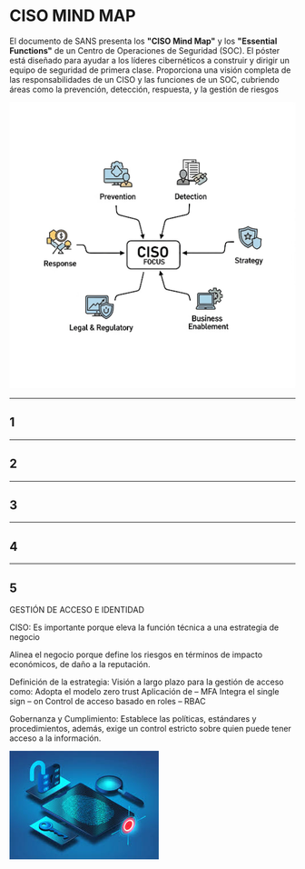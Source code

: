 # CISO MIND MAP

El documento de SANS presenta los  **"CISO Mind Map"** y los **"Essential Functions"** de un Centro de Operaciones de Seguridad (SOC). 
El póster está diseñado para ayudar a los líderes cibernéticos a construir y dirigir un equipo de seguridad de primera clase. Proporciona una visión completa de las responsabilidades de un CISO y las funciones de un SOC, cubriendo áreas como la prevención, detección, respuesta, y la gestión de riesgos

<div align="center">
  
![](foco_ciso.png)

</div>

---
 ## 1
 
---
## 2

---

## 3

 
---

## 4

 
---

## 5

GESTIÓN DE ACCESO E IDENTIDAD

CISO: 
Es importante porque eleva la función técnica a una estrategia de negocio

Alinea el negocio porque define los riesgos en términos de impacto económicos, de daño a la reputación.

Definición de la estrategia: Visión a largo plazo para la gestión de acceso como:
Adopta el modelo zero trust
Aplicación de – MFA
Integra el single sign – on
Control de acceso basado en roles – RBAC

Gobernanza y Cumplimiento: Establece las políticas, estándares y procedimientos, además, exige un control estricto sobre quien puede tener acceso a la información.

  
![](acceso.jpg)

